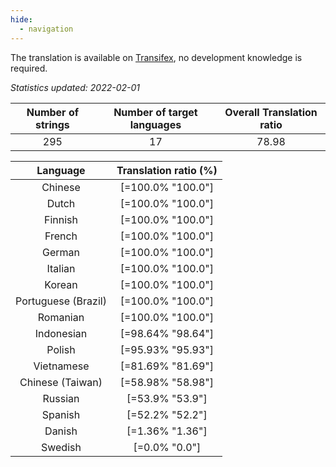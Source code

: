 ```yaml
---
hide:
  - navigation
---
```


<!--
DO NOT EDIT THIS FILE DIRECTLY.
It is generated automatically by transifex_stats.py in the scripts folder.
-->

The translation is available on [Transifex](https://www.transifex.com/quickosm/gui/), no development
knowledge is required.

*Statistics updated: 2022-02-01*

| Number of strings | Number of target languages | Overall Translation ratio |
|:-:|:-:|:-:|
295|17|78.98

| Language | Translation ratio (%) |
|:-:|:-:|
Chinese|[=100.0% "100.0"]|
Dutch|[=100.0% "100.0"]|
Finnish|[=100.0% "100.0"]|
French|[=100.0% "100.0"]|
German|[=100.0% "100.0"]|
Italian|[=100.0% "100.0"]|
Korean|[=100.0% "100.0"]|
Portuguese (Brazil)|[=100.0% "100.0"]|
Romanian|[=100.0% "100.0"]|
Indonesian|[=98.64% "98.64"]|
Polish|[=95.93% "95.93"]|
Vietnamese|[=81.69% "81.69"]|
Chinese (Taiwan)|[=58.98% "58.98"]|
Russian|[=53.9% "53.9"]|
Spanish|[=52.2% "52.2"]|
Danish|[=1.36% "1.36"]|
Swedish|[=0.0% "0.0"]|

